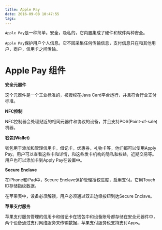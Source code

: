 ```yaml
---
title: Apple Pay
date: 2016-09-08 10:47:55
tags:
---
```

`Apple Pay`是一种简单，安全，隐私的，它内置集成了硬件和软件两种安全。

`Apple Pay`保护用户个人信息。它不回采集任何传输信息，支付信息只在和其他用户，商户，信用卡之间传输。

# Apple Pay 组件

**安全元器件**

这个元器件是一个工业标准的，被授权在Java Card平台运行，并且符合行业支付标准。

**NFC控制**

NFC控制器会处理贴近的相同元器件和协议的设备，并且支持POS(Point-of-sale)机器。

**钱包(Wallet)**

钱包用于添加和管理信用卡，借记卡，优惠券，礼物卡等，他们都可以使用Apply Pay。用户可以查看这些卡和详情，和这些发卡机构的隐私和权益，近期交易等。用户也可以添加卡到Apply Pay在设置中。

**Secure Enclave**

在iPhone和iPad中，Secure Enclave保护管理授权进度，启用支付。它用Touch ID存储指纹数据。

在苹果表中，设备必须解锁，用户必须通过双击边缘按钮到达Secure Enclave。

**苹果支付服务**

苹果支付服务管理的信用卡和借记卡在钱包中和设备账号都存储在安全元器件中，两个设备通过支付网络服务来传输数据，苹果支付服务也支持支付Apps。
